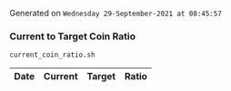 Generated on `Wednesday 29-September-2021 at 08:45:57`

### Current to Target Coin Ratio
`current_coin_ratio.sh`

Date|Current|Target|Ratio
---|---|---|---
